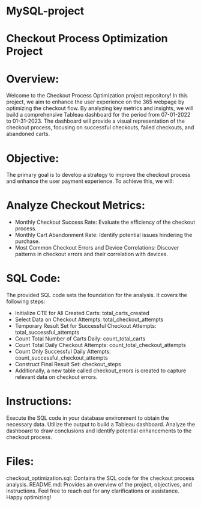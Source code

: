 # MySQL-project
# Checkout Process Optimization Project
# Overview:
Welcome to the Checkout Process Optimization project repository! In this project, we aim to enhance the user experience on the 365 webpage by optimizing the checkout flow. By analyzing key metrics and insights, we will build a comprehensive Tableau dashboard for the period from 07-01-2022 to 01-31-2023. The dashboard will provide a visual representation of the checkout process, focusing on successful checkouts, failed checkouts, and abandoned carts.

# Objective:
The primary goal is to develop a strategy to improve the checkout process and enhance the user payment experience. To achieve this, we will:

# Analyze Checkout Metrics:

- Monthly Checkout Success Rate: Evaluate the efficiency of the checkout process.
- Monthly Cart Abandonment Rate: Identify potential issues hindering the purchase.
- Most Common Checkout Errors and Device Correlations: Discover patterns in checkout errors and their correlation with devices.
  
# SQL Code:
The provided SQL code sets the foundation for the analysis. It covers the following steps:

- Initialize CTE for All Created Carts: total_carts_created
- Select Data on Checkout Attempts: total_checkout_attempts
- Temporary Result Set for Successful Checkout Attempts: total_successful_attempts
- Count Total Number of Carts Daily: count_total_carts
- Count Total Daily Checkout Attempts: count_total_checkout_attempts
- Count Only Successful Daily Attempts: count_successful_checkout_attempts
- Construct Final Result Set: checkout_steps
- Additionally, a new table called checkout_errors is created to capture relevant data on checkout errors.

# Instructions:
Execute the SQL code in your database environment to obtain the necessary data.
Utilize the output to build a Tableau dashboard.
Analyze the dashboard to draw conclusions and identify potential enhancements to the checkout process.

# Files:
checkout_optimization.sql: Contains the SQL code for the checkout process analysis.
README.md: Provides an overview of the project, objectives, and instructions.
Feel free to reach out for any clarifications or assistance. Happy optimizing!
